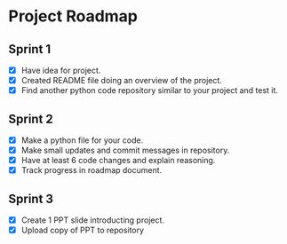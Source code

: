 # Project Roadmap

## Sprint 1
- [x] Have idea for project.
- [x] Created README file doing an overview of the project.
- [x] Find another python code repository similar to your project and test it.

## Sprint 2
- [x] Make a python file for your code.
- [x] Make small updates and commit messages in repository.
- [x] Have at least 6 code changes and explain reasoning.
- [x] Track progress in roadmap document.

## Sprint 3
- [x] Create 1 PPT slide introducting project.
- [x] Upload copy of PPT to repository

